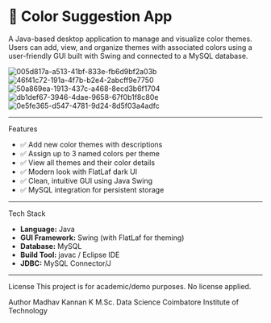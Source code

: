# 🎨 Color Suggestion App

A Java-based desktop application to manage and visualize color themes. Users can add, view, and organize themes with associated colors using a user-friendly GUI built with Swing and connected to a MySQL database.

![005d817a-a513-41bf-833e-fb6d9bf2a03b](https://github.com/user-attachments/assets/b78f01bb-7684-45ab-a230-c1b2ff0d1f8e)
![46f41c72-191a-4f7b-b2e4-2abcff9e7750](https://github.com/user-attachments/assets/4c341a16-96d7-4a95-aa2e-73529d9a56aa)
![50a869ea-1913-437c-a468-8ecd3b6f1704](https://github.com/user-attachments/assets/7d420308-5663-49c8-975f-a59e7f770c07)
![db1def67-3946-4dae-9658-67f0b1f8c80e](https://github.com/user-attachments/assets/2bd45887-44fb-4d88-89cc-bbec56861009)
![0e5fe365-d547-4781-9d24-8d5f03a4adfc](https://github.com/user-attachments/assets/2dc03ae2-abac-42ba-bb92-682e5ac4ff9a)



---
Features

- ✅ Add new color themes with descriptions
- ✅ Assign up to 3 named colors per theme
- ✅ View all themes and their color details
- ✅ Modern look with FlatLaf dark UI
- ✅ Clean, intuitive GUI using Java Swing
- ✅ MySQL integration for persistent storage

---

Tech Stack

- **Language:** Java
- **GUI Framework:** Swing (with FlatLaf for theming)
- **Database:** MySQL
- **Build Tool:** javac / Eclipse IDE
- **JDBC:** MySQL Connector/J

---
License
This project is for academic/demo purposes. No license applied.

Author
Madhav Kannan K
M.Sc. Data Science
Coimbatore Institute of Technology

